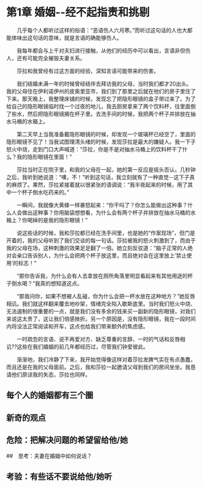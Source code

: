 # 第1章 婚姻--经不起指责和挑剔

　　几乎每个人都听过这样的俗语：“恶语伤人六月寒。”而听过这句话的人也大都能体味出这句话的意味，就是言语的确能够伤人。

　　我每年都会与上千对夫妇进行接触，从他们的经历中可以看出，言语非但伤人，还有可能完全摧毁夫妻关系。

　　莎拉和我曾经有过这方面的经验，深知言语可能带来的伤害。

　　我们结婚未满一年的时候曾经结伴去拜访我的父母，当时我们都才20出头。我的父母住在伊利诺伊州的皮奥里亚市，我们到了那里之后就在他们的房子里住了下来。那天晚上，我整理床铺的时候，发现忘了把隐形眼镜的盒子带过来了。为了给自己的隐形眼镜临时找一个过夜的地儿，我去厨房拿来了两个饮料杯，往里面倒了些水，然后把隐形眼镜搁在杯子里。去洗手间的时候，我把两个杯子并排放在抽水马桶的水箱上。

　　第二天早上当我准备戴隐形眼镜的时候，却发现一个玻璃杯已经空了，里面的隐形眼镜不见了！当我试图理清头绪的时候，发现莎拉是最大的嫌疑人。我一下子怒火中烧，走到门口大声喊道：“莎拉，你是不是对抽水马桶上的饮料杯干了什么？我的隐形眼镜在里面！”

　　莎拉当时正在院子里，和我的父母在一起，她的第一反应是摇头否认。几秒钟之后，我听到她说道：“噢，不！”听到这句话，我立刻就有了一种直觉--这下子真的麻烦了。果然，莎拉紧接着就以很紧张的语调说：“我半夜起来的时候，用了其中一个杯子倒水吃药来的。”

　　一瞬间，我就像大黄蜂一样暴怒起来：“你干吗了？你怎么能做出这种事？什么人会做出这种事？你用脑袋想想看，为什么会有两个杯子并排放在抽水马桶的水箱上？你喝掉的是我的隐形眼镜！”

　　说这些话的时候，我和莎拉都已经在洗手间里，也是她的“作案现场”，但门是开着的，我的父母听到了我们交谈的每一句话。莎拉被我的怒火刺激到了，而由于我的父母在场，这种刺激的效果足足翻了一倍。她立刻反驳道：“脑子正常的人绝对会亲口告诉别人，为什么会把两个杯子放这里，而且绝对会在这里放上‘禁止使用’的标志！”

　　“那你告诉我，为什么会有人去拿放在厕所角落里明显看起来有其他用途的杯子倒水喝？”我真的想知道这点。

　　“那我问你，如果不想被人乱碰，你为什么会把一杯水放在这种地方？”她反唇相讥。我们就这样翻来覆去地吵架，情绪完全陷入歇斯底里。当时我们怒火中烧、无法遏制的很重要的一点，就是我们没有多余的钱来买一副新的隐形眼镜，对我们来说这太贵了，这让我们倍感挫折。另一个原因是，没有隐形眼镜，我在一段时间内将没法正常阅读和开车，这点也给我们带来额外的焦虑感。

　　一时疏忽的言语、说不再爱对方、缺乏尊重的言辞、一时的气话和反唇相讥??这些在我们婚姻的前几年都经历过，尽管我们钟爱彼此。

　　渐渐地，我们冷静了下来，我开始觉得像这样对着莎拉发脾气实在有点愚蠢，而且还是在我的父母面前。之后，我和莎拉一起邀请父母到我们的房间坐坐。我恳请他们原谅我的失态，莎拉也同样。

## 每个人的婚姻都有三个圈

## 新奇的观点

## 危险：把解决问题的希望留给他/她

##　思考：夫妻在婚姻中如何说话？

## 考验：有些话不要说给他/她听
 